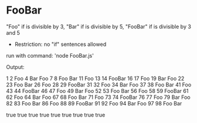 # FooBar
"Foo" if is divisible by 3, "Bar" if is divisible by 5, "FooBar" if is divisible by 3 and 5

* Restriction: no "if" sentences allowed

run with command:
'node FooBar.js'

Output:

1
2
Foo
4
Bar
Foo
7
8
Foo
Bar
11
Foo
13
14
FooBar
16
17
Foo
19
Bar
Foo
22
23
Foo
Bar
26
Foo
28
29
FooBar
31
32
Foo
34
Bar
Foo
37
38
Foo
Bar
41
Foo
43
44
FooBar
46
47
Foo
49
Bar
Foo
52
53
Foo
Bar
56
Foo
58
59
FooBar
61
62
Foo
64
Bar
Foo
67
68
Foo
Bar
71
Foo
73
74
FooBar
76
77
Foo
79
Bar
Foo
82
83
Foo
Bar
86
Foo
88
89
FooBar
91
92
Foo
94
Bar
Foo
97
98
Foo
Bar

true
true
true
true
true
true
true
true
true
